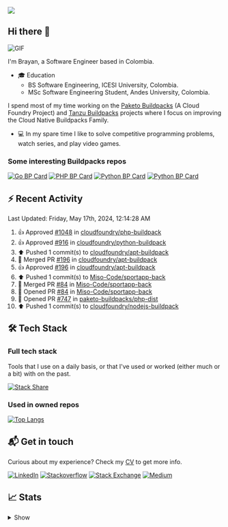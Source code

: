 ![](https://komarev.com/ghpvc/?username=brayanhenao&color=red&base=1574)

## Hi there 👋

<img alt="GIF" src="https://i.pinimg.com/originals/e4/26/70/e426702edf874b181aced1e2fa5c6cde.gif" />  


I'm Brayan, a Software Engineer based in Colombia.

- 🎓 Education
  - BS Software Engineering, ICESI University, Colombia.
  - MSc Software Engineering Student, Andes University, Colombia.

I spend most of my time working on the [Paketo Buildpacks](https://paketo.io/) (A Cloud Foundry Project)
and [Tanzu Buildpacks](https://tanzu.vmware.com/components/buildpacks) projects where I focus on improving the Cloud
Native Buildpacks Family.

- 💻 In my spare time I like to solve competitive programming problems, watch series, and play video games.

### Some interesting Buildpacks repos

[![Go BP Card](https://github-readme-stats.vercel.app/api/pin/?username=paketo-buildpacks&repo=go&show_owner=true)](https://github.com/paketo-buildpacks/go)
[![PHP BP Card](https://github-readme-stats.vercel.app/api/pin/?username=paketo-buildpacks&repo=php&show_owner=true)](https://github.com/paketo-buildpacks/php)
[![Python BP Card](https://github-readme-stats.vercel.app/api/pin/?username=cloudfoundry&repo=python-buildpack&show_owner=true)](https://github.com/cloudfoundry/python-buildpack)
[![Python BP Card](https://github-readme-stats.vercel.app/api/pin/?username=cloudfoundry&repo=nodejs-buildpack&show_owner=true)](https://github.com/cloudfoundry/nodejs-buildpack)

## ⚡️ Recent Activity

<!--RECENT_ACTIVITY:last_update-->
Last Updated: Friday, May 17th, 2024, 12:14:28 AM
<!--RECENT_ACTIVITY:last_update_end-->

<!--RECENT_ACTIVITY:start-->
1. 👍 Approved [#1048](https://github.com/cloudfoundry/php-buildpack/pull/1048#pullrequestreview-2061713717) in [cloudfoundry/php-buildpack](https://github.com/cloudfoundry/php-buildpack)<br>
2. 👍 Approved [#916](https://github.com/cloudfoundry/python-buildpack/pull/916#pullrequestreview-2061346118) in [cloudfoundry/python-buildpack](https://github.com/cloudfoundry/python-buildpack)<br>
3. ⬆️ Pushed 1 commit(s) to [cloudfoundry/apt-buildpack](https://github.com/cloudfoundry/apt-buildpack)<br>
4. 🎉 Merged PR [#196](https://github.com/cloudfoundry/apt-buildpack/pull/196) in [cloudfoundry/apt-buildpack](https://github.com/cloudfoundry/apt-buildpack)<br>
5. 👍 Approved [#196](https://github.com/cloudfoundry/apt-buildpack/pull/196#pullrequestreview-2061337602) in [cloudfoundry/apt-buildpack](https://github.com/cloudfoundry/apt-buildpack)<br>
6. ⬆️ Pushed 1 commit(s) to [Miso-Code/sportapp-back](https://github.com/Miso-Code/sportapp-back)<br>
7. 🎉 Merged PR [#84](https://github.com/Miso-Code/sportapp-back/pull/84) in [Miso-Code/sportapp-back](https://github.com/Miso-Code/sportapp-back)<br>
8. 💪 Opened PR [#84](https://github.com/Miso-Code/sportapp-back/pull/84) in [Miso-Code/sportapp-back](https://github.com/Miso-Code/sportapp-back)<br>
9. 💪 Opened PR [#747](https://github.com/paketo-buildpacks/php-dist/pull/747) in [paketo-buildpacks/php-dist](https://github.com/paketo-buildpacks/php-dist)<br>
10. ⬆️ Pushed 1 commit(s) to [cloudfoundry/nodejs-buildpack](https://github.com/cloudfoundry/nodejs-buildpack)<br>
<!--RECENT_ACTIVITY:end-->

## 🛠 Tech Stack

### Full tech stack

Tools that I use on a daily basis, or that I've used or worked (either much or a bit) with on the past.

[![Stack Share](https://img.shields.io/badge/Stack%20Share-0690FA.svg?&style=for-the-badge&logo=stackshare&logoColor=white)](https://stackshare.io/bhenao6/mystack)

### Used in owned repos

[![Top Langs](https://github-readme-stats.vercel.app/api/top-langs/?username=brayanhenao&layout=compact&langs_count=10)](https://github.com/anuraghazra/github-readme-stats)

## 📬 Get in touch

Curious about my experience? Check my [CV](resources/Brayan%20Henao%20CV.pdf) to get more info.

[![LinkedIn](https://img.shields.io/badge/linkedin-%230077B5.svg?&style=for-the-badge&logo=linkedin&logoColor=white)](https://www.linkedin.com/in/bhenao6/)
[![Stackoverflow](https://img.shields.io/badge/-F58025.svg?&style=for-the-badge&logo=stackoverflow&logoColor=white)](https://stackoverflow.com/users/5371842/brayan-henao)
[![Stack Exchange](https://img.shields.io/badge/-1E5397.svg?&style=for-the-badge&logo=stackexchange)](https://stackexchange.com/users/7008058/brayan-henao)
[![Medium](https://img.shields.io/badge/medium-%2312100E.svg?&style=for-the-badge&logo=medium&logoColor=white)](https://medium.com/@bhenao6)

## 📈 Stats

<details>
  <summary>Show</summary>

[![Brayan's github stats](https://github-readme-stats.vercel.app/api?username=brayanhenao&count_private=true&show_icons=true&theme=vue-dark)](https://github.com/anuraghazra/github-readme-stats)

<!--START_SECTION:waka-->
![Code Time](http://img.shields.io/badge/Code%20Time-413%20hrs%2055%20mins-blue)

![Lines of code](https://img.shields.io/badge/From%20Hello%20World%20I%27ve%20Written-350%20Thousand%20lines%20of%20code-blue)

**🐱 My GitHub Data** 

> 🏆 19 Contributions in the Year 2023
 > 
> 📦 356.5 kB Used in GitHub's Storage 
 > 
> 💼 Opted to Hire
 > 
> 📜 71 Public Repositories 
 > 
> 🔑 20 Private Repositories  
 > 
**I Mostly Code in Java** 

```text
Java                     14 repos            ██████░░░░░░░░░░░░░░░░░░░   25.93% 
Go                       10 repos            ████░░░░░░░░░░░░░░░░░░░░░   18.52% 
JavaScript               8 repos             ███░░░░░░░░░░░░░░░░░░░░░░   14.81% 
TypeScript               7 repos             ███░░░░░░░░░░░░░░░░░░░░░░   12.96% 
HTML                     5 repos             ██░░░░░░░░░░░░░░░░░░░░░░░   9.26%

```



 Last Updated on 03/01/2023 02:11:29 UTC
<!--END_SECTION:waka-->
</details>
